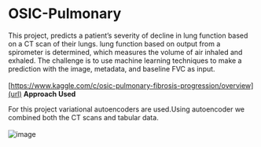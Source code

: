 # OSIC-Pulmonary

This project, predicts a patient’s severity of decline in lung function based on a CT scan of their lungs. lung function based on output from a spirometer is determined, which measures the volume of air inhaled and exhaled. The challenge is to use machine learning techniques to make a prediction with the image, metadata, and baseline FVC as input.
<br></br>
[https://www.kaggle.com/c/osic-pulmonary-fibrosis-progression/overview](url)
**Approach Used**

For this project variational autoencoders are used.Using autoencoder we combined both the CT scans and tabular data.
<br></br>![image](https://user-images.githubusercontent.com/34689952/95727346-a606f180-0c97-11eb-856f-65d37b4d28d0.png)
